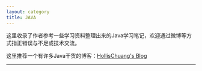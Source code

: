 ```yaml
---
layout: category
title: JAVA
---
```


这里收录了作者参考一些学习资料整理出来的Java学习笔记，欢迎通过微博等方式指正错误与不足或技术交流。

这里推荐一个有许多Java干货的博客：[HollisChuang's Blog](http://www.hollischuang.com/)

----------
